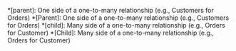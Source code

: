 *[parent]: One side of a one-to-many relationship (e.g., Customers for Orders)
*[Parent]: One side of a one-to-many relationship (e.g., Customers for Orders)
*[child]: Many side of a one-to-many relationship (e.g., Orders for Customer)
*[Child]: Many side of a one-to-many relationship (e.g., Orders for Customer)